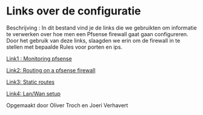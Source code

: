 # Links over de configuratie

Beschrijving : In dit bestand vind je de links die we gebruikten om informatie te verwerken over hoe men een Pfsense firewall gaat gaan configureren. Door het gebruik van deze links, slaagden we erin om de firewall in te stellen met bepaalde Rules voor porten en ips.  

[Link1 : Monitoring pfsense](https://support.auvik.com/hc/en-us/articles/360000932806-How-to-enable-SNMP-on-a-pfSense-device)

[Link2: Routing on a pfsense firewall](https://www.youtube.com/watch?v=XdzfgapJYqw)

[Link3: Static routes](https://docs.netgate.com/pfsense/en/latest/book/routing/static-routes.html)

[Link4: Lan/Wan setup](https://www.youtube.com/watch?v=2cBRBzpTSTk)


Opgemaakt door Oliver Troch en Joeri Verhavert